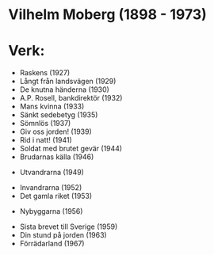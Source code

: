 # Vilhelm Moberg (1898 - 1973)

# Verk:
- Raskens			(1927)
- Långt från landsvägen		(1929)
- De knutna händerna		(1930)
- A.P. Rosell, bankdirektör	(1932)
- Mans kvinna			(1933)
- Sänkt sedebetyg		(1935)
- Sömnlös			(1937)
- Giv oss jorden!		(1939)
- Rid i natt!			(1941)
- Soldat med brutet gevär	(1944)
- Brudarnas källa		(1946)
* Utvandrarna 			(1949)
- Invandrarna			(1952)
- Det gamla riket		(1953)
* Nybyggarna 			(1956)
- Sista brevet till Sverige	(1959)
- Din stund på jorden		(1963)
- Förrädarland			(1967)
